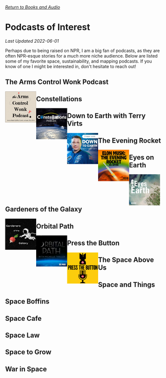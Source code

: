 [*Return to Books and Audio*](/pages/media_reviews.md)

# Podcasts of Interest

*Last Updated 2022-06-01*

Perhaps due to being raised on NPR, I am a big fan of podcasts, as they are often NPR-esque stories for a *much* more niche audience. Below are listed some of my favorite space, sustainability, and mapping podcasts. If you know of one I might be interested in, don't hesitate to reach out!

## The Arms Control Wonk Podcast

[<img style="float: left;" width=100 src="/docs/assets/media_reviews/podcasts/arms_control_wonk.png">](https://www.armscontrolwonk.com/archive/author/podcast/)


## Constellations

[<img style="float: left;" width=100 src="/docs/assets/media_reviews/podcasts/constellations.jpg">](https://www.kratosdefense.com/constellations-podcast/episodes)


## Down to Earth with Terry Virts

[<img style="float: left;" width=100 src="/docs/assets/media_reviews/podcasts/down_to_earth.jpeg">](https://www.terryvirts.com/podcast)


## The Evening Rocket

[<img style="float: left;" width=100 src="/docs/assets/media_reviews/podcasts/evening_rocket.png">](https://www.pushkin.fm/podcasts/elon-musk-the-evening-rocket)


## Eyes on Earth

[<img style="float: left;" width=100 src="/docs/assets/media_reviews/podcasts/eyes_on_earth.jpg">](https://www.usgs.gov/centers/eros/eyes-earth)

## Gardeners of the Galaxy

[<img style="float: left;" width=100 src="/docs/assets/media_reviews/podcasts/gardeners_galaxy.jpg">](https://theunconventionalgardener.com/gardeners-of-the-galaxy/)


## Orbital Path

[<img style="float: left;" width=100 src="/docs/assets/media_reviews/podcasts/orbital_path.jpeg">](https://exchange.prx.org/series/34664-orbital-path)


## Press the Button

[<img style="float: left;" width=100 src="/docs/assets/media_reviews/podcasts/press_the_button.png">](https://ploughshares.org/pressthebutton)


## The Space Above Us



## Space and Things


## Space Boffins



## Space Cafe



## Space Law


## Space to Grow



## War in Space
